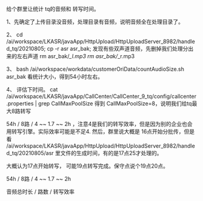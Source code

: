给个群里让统计 tq的音频和 转写时间。

1、先确定了上传目录没音频，处理目录有音频，说明音频全在处理目录了。

2、
cd /ai/workspace/LKASR/javaApp/HttpUpload/HttpUploadServer_8982/handled_tq/20210805;
cp -r asr asr_bak;
发现有些双声道音频，先删掉我们处理分出来的左右声道
rm asr_bak/*_l.mp3
rm asr_bak/*_r.mp3

3、
bash /ai/workspace/workdata/customerOriData/countAudioSize.sh   asr_bak
看统计大小，得到54小时左右。

4、
评估下时间。
cat /ai/workspace/LKASR/javaApp/CallCenter/CallCenter_9_tq/config/callcenter.properties | grep CallMaxPoolSize
得到 CallMaxPoolSize=8，说明我们给tq最大8路转写

54h / 8路 / 4 ~~ 1.7 ~~ 2h   ，注意4是我们的转写效率，但是因为别的企业也会用转写引擎。实际效率可能是不足4.
然后，群里说大概是
16点开始分批传，但是看 /ai/workspace/LKASR/javaApp/HttpUpload/HttpUploadServer_8982/handled_tq/20210805/asr 里文件的生成时间，有的是17点25才处理的。

大概认为17点开始转写， 可能19点转写完成。保守点说个19点20点。

54h / 8路 / 4 ~~ 1.7 ~~ 2h

音频总时长 / 路数 / 转写效率
